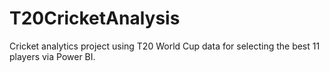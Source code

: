 # T20CricketAnalysis
Cricket analytics project using T20 World Cup data for selecting the best 11 players via Power BI.
